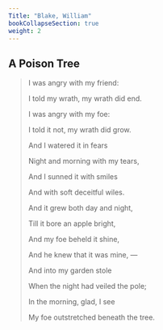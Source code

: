 ```yaml
---
Title: "Blake, William"
bookCollapseSection: true
weight: 2
---
```


## **A Poison Tree**

> I was angry with my friend:
> 
> I told my wrath, my wrath did end.
> 
> I was angry with my foe:
> 
> I told it not, my wrath did grow.
> 
> And I watered it in fears
> 
> Night and morning with my tears,
> 
> And I sunned it with smiles
> 
> And with soft deceitful wiles.
> 
> And it grew both day and night,
> 
> Till it bore an apple bright,
> 
> And my foe beheld it shine,
> 
> And he knew that it was mine, —
> 
> And into my garden stole
> 
> When the night had veiled the pole;
> 
> In the morning, glad, I see
> 
> My foe outstretched beneath the tree.
